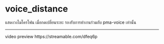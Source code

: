 # voice_distance

แสดงวงไมโครโฟน เมื่อกดเปลี่ยนระยะ รองรับการทำงานร่วมกับ pma-voice เท่านั้น
<hr>
video preview https://streamable.com/dfeq6p
